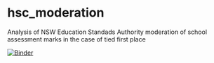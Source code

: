 # hsc_moderation
Analysis of NSW Education Standads Authority moderation of school assessment marks in the case of tied first place

[![Binder](https://mybinder.org/badge_logo.svg)](https://mybinder.org/v2/gh/Geoffysicist/hsc_moderation/master?filepath=hsc_moderation_explorer.ipynb)
